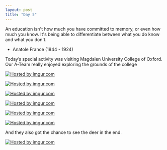 ```yaml
---
layout: post
title: "Day 5"
---
```


An education isn't how much you have committed to memory, or even how much you know. It's being able to differentiate between what you do know and what you don't. 
- Anatole France (1844 - 1924)

Today’s special activity was visiting Magdalen University College of Oxford. Our A-Team really enjoyed exploring the grounds of the college

<a href="http://imgur.com/z4rkqW3"><img src="http://i.imgur.com/z4rkqW3.jpg" title="Hosted by imgur.com" /></a>

<a href="http://imgur.com/Rttg0zQ"><img src="http://i.imgur.com/Rttg0zQ.jpg" title="Hosted by imgur.com" /></a>

<a href="http://imgur.com/d9mzeNA"><img src="http://i.imgur.com/d9mzeNA.jpg" title="Hosted by imgur.com" /></a>

<a href="http://imgur.com/2blBTll"><img src="http://i.imgur.com/2blBTll.jpg?1" title="Hosted by imgur.com" /></a>

<a href="http://imgur.com/OdLfdhE"><img src="http://i.imgur.com/OdLfdhE.jpg" title="Hosted by imgur.com" /></a>

<a href="http://imgur.com/66ntGmh"><img src="http://i.imgur.com/66ntGmh.jpg" title="Hosted by imgur.com" /></a>

And they also got the chance to see the deer in the end.

<a href="http://imgur.com/2lLzKOo"><img src="http://i.imgur.com/2lLzKOo.jpg" title="Hosted by imgur.com" /></a>
